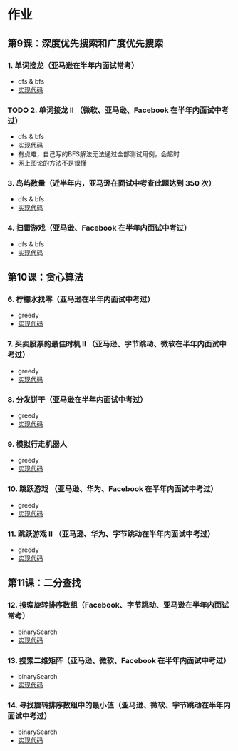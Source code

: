 # 作业
## 第9课：深度优先搜索和广度优先搜索
### 1. 单词接龙（亚马逊在半年内面试常考）

+ dfs & bfs
+ [实现代码](./127ladderLength.js)

### TODO 2. 单词接龙 II （微软、亚马逊、Facebook 在半年内面试中考过）

+ dfs & bfs
+ [实现代码](./126findLadders.js)
+ 有点难，自己写的BFS解法无法通过全部测试用例，会超时
+ 网上图论的方法不是很懂
### 3. 岛屿数量（近半年内，亚马逊在面试中考查此题达到 350 次）

+ dfs & bfs
+ [实现代码](./200numIslands.js)

### 4. 扫雷游戏（亚马逊、Facebook 在半年内面试中考过）

+ dfs & bfs
+ [实现代码](./529updateBoard.js)




## 第10课：贪心算法

### 6. 柠檬水找零（亚马逊在半年内面试中考过）

+ greedy
+ [实现代码](./860lemonadeChange.js)

### 7. 买卖股票的最佳时机 II （亚马逊、字节跳动、微软在半年内面试中考过）

+ greedy
+ [实现代码](./122maxProfitII.js)

### 8. 分发饼干（亚马逊在半年内面试中考过）

+ greedy
+ [实现代码](./455findContentChildren.js)

### 9. 模拟行走机器人

+ greedy
+ [实现代码](./874robotSim.js)

### 10. 跳跃游戏 （亚马逊、华为、Facebook 在半年内面试中考过）

+ greedy
+ [实现代码](./055canJump.js)

### 11. 跳跃游戏 II （亚马逊、华为、字节跳动在半年内面试中考过）

+ greedy
+ [实现代码](./045jump.js)






## 第11课：二分查找
### 12. 搜索旋转排序数组（Facebook、字节跳动、亚马逊在半年内面试常考）

+ binarySearch
+ [实现代码](./033search.js)

### 13. 搜索二维矩阵（亚马逊、微软、Facebook 在半年内面试中考过）

+ binarySearch
+ [实现代码](./074searchMatrix.js)

### 14. 寻找旋转排序数组中的最小值（亚马逊、微软、字节跳动在半年内面试中考过）

+ binarySearch
+ [实现代码](./153findMin.js)
